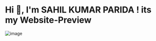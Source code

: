 # Hi 👋, I'm SAHIL KUMAR PARIDA ! its my Website-Preview

![image](https://github.com/RupendraSinghRajawat/RupendraSinghRajawat.github.io/assets/99586119/894d1b37-fdb5-4612-b0c3-1d1f8067a836)
